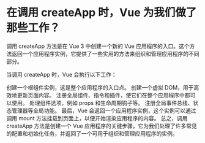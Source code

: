 # 在调用 createApp 时，Vue 为我们做了那些工作？

调用 createApp 方法是在 Vue 3 中创建一个新的 Vue 应用程序的入口。这个方法返回一个应用程序实例，它提供了一些实用的方法来组织和管理应用程序的不同部分。

当调用 createApp 时，Vue 会执行以下工作：

创建一个根组件实例，这是整个应用程序的入口点。
创建一个虚拟 DOM，用于高效地更新页面内容。
注册全局组件、指令和插件，使它们在整个应用程序中都可以使用。
处理组件选项，例如 props 和生命周期钩子等。
注册全局事件总线、状态管理器等全局功能。
最后，Vue 会返回一个应用程序实例，这个实例可以通过调用 mount 方法挂载到页面上，以便开始渲染应用程序的内容。
总之，调用 createApp 方法是创建一个 Vue 应用程序的关键步骤，它为我们处理了许多常见的配置和初始化任务，并返回了一个可用于组织和管理应用程序的实例。
